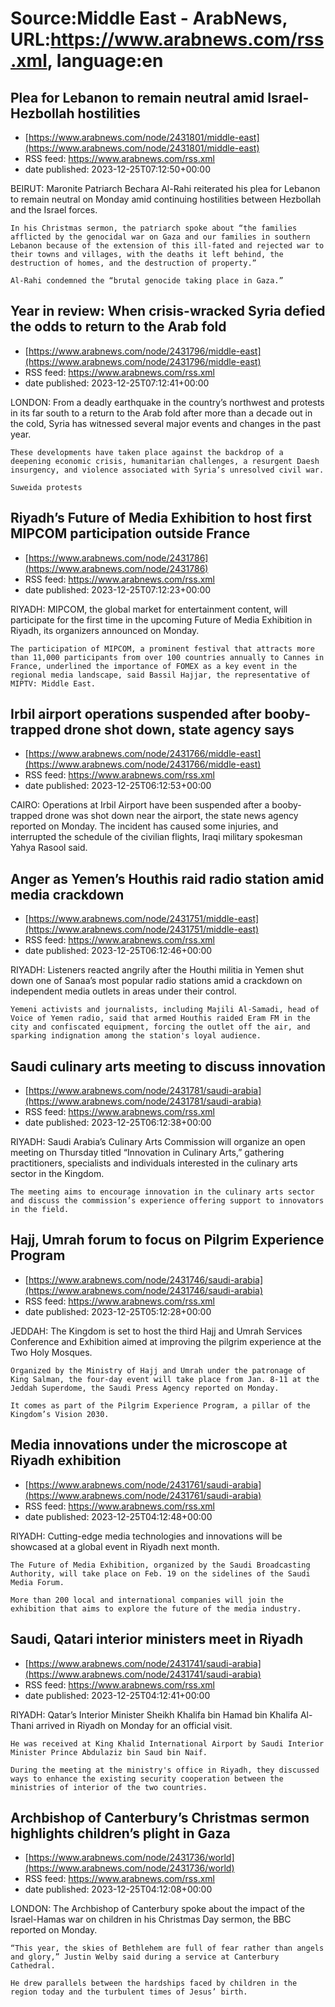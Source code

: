 # Source:Middle East - ArabNews, URL:https://www.arabnews.com/rss.xml, language:en

## Plea for Lebanon to remain neutral amid Israel-Hezbollah hostilities
 - [https://www.arabnews.com/node/2431801/middle-east](https://www.arabnews.com/node/2431801/middle-east)
 - RSS feed: https://www.arabnews.com/rss.xml
 - date published: 2023-12-25T07:12:50+00:00

BEIRUT: Maronite Patriarch Bechara Al-Rahi reiterated his plea for Lebanon to remain neutral on Monday amid continuing hostilities between Hezbollah and the Israel forces.

	In his Christmas sermon, the patriarch spoke about “the families afflicted by the genocidal war on Gaza and our families in southern Lebanon because of the extension of this ill-fated and rejected war to their towns and villages, with the deaths it left behind, the destruction of homes, and the destruction of property.”

	Al-Rahi condemned the “brutal genocide taking place in Gaza.”

## Year in review: When crisis-wracked Syria defied the odds to return to the Arab fold
 - [https://www.arabnews.com/node/2431796/middle-east](https://www.arabnews.com/node/2431796/middle-east)
 - RSS feed: https://www.arabnews.com/rss.xml
 - date published: 2023-12-25T07:12:41+00:00

LONDON: From a deadly earthquake in the country’s northwest and protests in its far south to a return to the Arab fold after more than a decade out in the cold, Syria has witnessed several major events and changes in the past year.

	These developments have taken place against the backdrop of a deepening economic crisis, humanitarian challenges, a resurgent Daesh insurgency, and violence associated with Syria’s unresolved civil war.

	Suweida protests

## Riyadh’s Future of Media Exhibition to host first MIPCOM participation outside France
 - [https://www.arabnews.com/node/2431786](https://www.arabnews.com/node/2431786)
 - RSS feed: https://www.arabnews.com/rss.xml
 - date published: 2023-12-25T07:12:23+00:00

RIYADH: MIPCOM, the global market for entertainment content, will participate for the first time in the upcoming Future of Media Exhibition in Riyadh, its organizers announced on Monday.

	The participation of MIPCOM, a prominent festival that attracts more than 11,000 participants from over 100 countries annually to Cannes in France, underlined the importance of FOMEX as a key event in the regional media landscape, said Bassil Hajjar, the representative of MIPTV: Middle East.

## Irbil airport operations suspended after booby-trapped drone shot down, state agency says
 - [https://www.arabnews.com/node/2431766/middle-east](https://www.arabnews.com/node/2431766/middle-east)
 - RSS feed: https://www.arabnews.com/rss.xml
 - date published: 2023-12-25T06:12:53+00:00

CAIRO: Operations at Irbil Airport have been suspended after a booby-trapped drone was shot down near the airport, the state news agency reported on Monday.
	The incident has caused some injuries, and interrupted the schedule of the civilian flights, Iraqi military spokesman Yahya Rasool said.

## Anger as Yemen’s Houthis raid radio station amid media crackdown
 - [https://www.arabnews.com/node/2431751/middle-east](https://www.arabnews.com/node/2431751/middle-east)
 - RSS feed: https://www.arabnews.com/rss.xml
 - date published: 2023-12-25T06:12:46+00:00

RIYADH: Listeners reacted angrily after the Houthi militia in Yemen shut down one of Sanaa’s most popular radio stations amid a crackdown on independent media outlets in areas under their control. 

	Yemeni activists and journalists, including Majili Al-Samadi, head of Voice of Yemen radio, said that armed Houthis raided Eram FM in the city and confiscated equipment, forcing the outlet off the air, and sparking indignation among the station's loyal audience.

## Saudi culinary arts meeting to discuss innovation
 - [https://www.arabnews.com/node/2431781/saudi-arabia](https://www.arabnews.com/node/2431781/saudi-arabia)
 - RSS feed: https://www.arabnews.com/rss.xml
 - date published: 2023-12-25T06:12:38+00:00

RIYADH: Saudi Arabia’s Culinary Arts Commission will organize an open meeting on Thursday titled “Innovation in Culinary Arts,” gathering practitioners, specialists and individuals interested in the culinary arts sector in the Kingdom.

	The meeting aims to encourage innovation in the culinary arts sector and discuss the commission’s experience offering support to innovators in the field.

## Hajj, Umrah forum to focus on Pilgrim Experience Program
 - [https://www.arabnews.com/node/2431746/saudi-arabia](https://www.arabnews.com/node/2431746/saudi-arabia)
 - RSS feed: https://www.arabnews.com/rss.xml
 - date published: 2023-12-25T05:12:28+00:00

JEDDAH: The Kingdom is set to host the third Hajj and Umrah Services Conference and Exhibition aimed at improving the pilgrim experience at the Two Holy Mosques.

	Organized by the Ministry of Hajj and Umrah under the patronage of King Salman, the four-day event will take place from Jan. 8-11 at the Jeddah Superdome, the Saudi Press Agency reported on Monday.

	It comes as part of the Pilgrim Experience Program, a pillar of the Kingdom’s Vision 2030.

## Media innovations under the microscope at Riyadh exhibition
 - [https://www.arabnews.com/node/2431761/saudi-arabia](https://www.arabnews.com/node/2431761/saudi-arabia)
 - RSS feed: https://www.arabnews.com/rss.xml
 - date published: 2023-12-25T04:12:48+00:00

RIYADH: Cutting-edge media technologies and innovations will be showcased at a global event in Riyadh next month.

	The Future of Media Exhibition, organized by the Saudi Broadcasting Authority, will take place on Feb. 19 on the sidelines of the Saudi Media Forum.

	More than 200 local and international companies will join the exhibition that aims to explore the future of the media industry.

## Saudi, Qatari interior ministers meet in Riyadh
 - [https://www.arabnews.com/node/2431741/saudi-arabia](https://www.arabnews.com/node/2431741/saudi-arabia)
 - RSS feed: https://www.arabnews.com/rss.xml
 - date published: 2023-12-25T04:12:41+00:00

RIYADH: Qatar’s Interior Minister Sheikh Khalifa bin Hamad bin Khalifa Al-Thani arrived in Riyadh on Monday for an official visit.

	He was received at King Khalid International Airport by Saudi Interior Minister Prince Abdulaziz bin Saud bin Naif.

	During the meeting at the ministry's office in Riyadh, they discussed ways to enhance the existing security cooperation between the ministries of interior of the two countries.

## Archbishop of Canterbury’s Christmas sermon highlights children’s plight in Gaza
 - [https://www.arabnews.com/node/2431736/world](https://www.arabnews.com/node/2431736/world)
 - RSS feed: https://www.arabnews.com/rss.xml
 - date published: 2023-12-25T04:12:08+00:00

LONDON: The Archbishop of Canterbury spoke about the impact of the Israel-Hamas war on children in his Christmas Day sermon, the BBC reported on Monday.

	“This year, the skies of Bethlehem are full of fear rather than angels and glory,” Justin Welby said during a service at Canterbury Cathedral.

	He drew parallels between the hardships faced by children in the region today and the turbulent times of Jesus’ birth.

